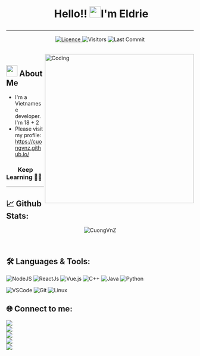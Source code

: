 # <p align="center">️ **Hello!! <img src="https://raw.githubusercontent.com/KarthikNayak024/KarthikNayak024/master/assets/wave.gif" alt="waving hand" width="30px">I'm Eldrie** </p>

---

<p align="center">
<a href="https://github.com/CuongVnZ/CuongVnZ/blob/master/LICENCE">
<img alt="Licence" src="https://img.shields.io/github/license/KarthikNayak024/KarthikNayak024?color=brightgreen&label=LICENCE&logo=MIT"/>
</a>
<img alt="Visitors" src="https://komarev.com/ghpvc/?username=CuongVnZ&style=flat&labelColor=black&logo=github&label=PROFILE+VIEWS&color=29bf12"/>
<img alt="Last Commit" src="https://img.shields.io/github/last-commit/CuongVnZ/CuongVnZ?logo=markdown&label=LAST+UPDATE&color=29bf12&style=flat">
</p>

</br>

<img align="right" alt="Coding" width="400" src="https://media3.giphy.com/media/fS4cWezsJoXPYzLR45/giphy.gif">
<!-- </br> -->

## <img src="https://media.giphy.com/media/WUlplcMpOCEmTGBtBW/giphy.gif" width="30"> **About Me**

- I'm a Vietnamese developer. I'm 18 + 2
- Please visit my profile: https://cuongvnz.github.io/

### &nbsp; &nbsp; &nbsp; &nbsp; **Keep Learning** 👨‍🎓️️

---

## 📈 **Github Stats:**

<div align=center>
  <!--
   <img src="https://img.shields.io/badge/%20-%23339933.svg?&style=for-the-badge&logo=c&logoColor=white" />
   <img src="https://img.shields.io/badge/electron%20-%23e34f26.svg?&style=for-the-badge&logo=electron&logoColor=white" />
   <img src="https://img.shields.io/badge/javascript%20-%23339933.svg?&style=for-the-badge&logo=javascript&logoColor=white" />
   <img src="https://img.shields.io/badge/html5%20-%23e34f26.svg?&style=for-the-badge&logo=html5&logoColor=white" />
   <img src="https://img.shields.io/badge/node.js%20-%23339933.svg?&style=for-the-badge&logo=node.js&logoColor=white" />
   <img src="https://img.shields.io/badge/Docker%20-%23e34f26.svg?&style=for-the-badge&logo=docker&logoColor=white" />
   <img src="https://img.shields.io/badge/python%20-%23339933.svg?&style=for-the-badge&logo=python&logoColor=white" />
   <img src="https://img.shields.io/badge/Linux%20-%23e34f26.svg?&style=for-the-badge&logo=linux&logoColor=white" />
   <img src="https://img.shields.io/badge/java%20-%23339933.svg?&style=for-the-badge&logo=java&logoColor=white" />
  !--> 
  
<!--    <p align=center><a href="https://github.com/deep.5050"><img src="https://i.imgur.com/MN69E9a.png" title="Technologies I use" align=center/></a></p> -->


   <p align="center"> <img src="https://github-readme-stats.vercel.app/api?username=CuongVnZ&show_icons=true" alt="CuongVnZ" /> </p>
  </div>

</br>

<!-- ## 🏆 **Github Profile Trophy:**
 <img src="https://github-profile-trophy.vercel.app/?username=karthiknayak024&column=7&theme=gruvbox"/> -->

## 🛠️ **Languages & Tools:**

![NodeJS](https://img.shields.io/badge/node.js-6DA55F?style=for-the-badge&logo=node.js&logoColor=white)
![ReactJs](https://img.shields.io/badge/-React-blue?style=for-the-badge&logo=react)
![Vue.js](https://img.shields.io/badge/vuejs-%2335495e.svg?style=for-the-badge&logo=vuedotjs&logoColor=%234FC08D)
![C++](https://img.shields.io/badge/c++%20-%2300599C.svg?&style=for-the-badge&logo=c%2B%2B&ogoColor=white)
![Java](https://img.shields.io/badge/java-%23ED8B00.svg?style=for-the-badge&logo=openjdk&logoColor=white)
![Python](https://img.shields.io/badge/python-3670A0?style=for-the-badge&logo=python&logoColor=ffdd54)

<!-- ![Vim](https://img.shields.io/badge/-VIM-019733?style=for-the-badge&logo=vim) -->
![VSCode](https://img.shields.io/badge/-vscode-007ACC?style=for-the-badge&logo=visual-studio-code)
![Git](https://img.shields.io/badge/git%20-%23F05032.svg?&style=for-the-badge&logo=git&logoColor=white)
![Linux](https://img.shields.io/badge/-linux-FCC624?style=for-the-badge&logo=linux&logoColor=black)

## 🌐 **Connect to me:** ️

[<img src="https://img.shields.io/badge/LinkedIn-cuong--nguyen--chi-informational?style=for-the-badge&labelColor=black&logo=linkedin&logoColor=0077b5&&color=0077b5"/>][linkedin] </br>
[<img src="https://img.shields.io/badge/Gmail-eldrienguyen@gmail.com-informational?style=for-the-badge&labelColor=black&logoColor=d14836&logo=gmail&color=d14836"/>][gmail] </br>
[<img src="https://img.shields.io/badge/Github-CuongVnZ-informational?style=for-the-badge&labelColor=black&logo=github&color=7d88e6"/>][github] </br>
[<img src="https://img.shields.io/badge/Stackoverflow-sucy--cuong-informational?style=for-the-badge&labelColor=black&logo=stackoverflow&logoColor=fe7a16&color=fe7a16"/>][stackoverflow] </br>
[<img src="https://img.shields.io/badge/Twitter-@sucy_1903-informational?style=for-the-badge&labelColor=black&logo=twitter&logoColor=#1DA1F2&color=1da1f2"/>][twitter] </br>

</br>

<!-- ## **Badges:**

</a> <a href="https://archiveprogram.github.com/"><img src="https://raw.githubusercontent.com/acervenky/animated-github-badges/master/assets/acbadge.gif" width="40" height="40"></a>
</a> <a href="https://github.com/pricing"><img src="https://raw.githubusercontent.com/acervenky/animated-github-badges/master/assets/pro.gif" width="40" height="40"></a> -->

<!-- <img src="https://madewithlove.now.sh/in?heart=true&colorA=%23000000&colorB=%23dc0000&template=for-the-badge️" alt="Made with love in India️"> -->

<!-- Links of Definitions -->

[linkedin]: https://www.linkedin.com/in/cuong-nguyen-chi
[gmail]: mailto:eldrienguyen@gmail.com
[stackoverflow]: https://twitter.com/sucy_1903
[github]: https://github.com/CuongVnZ
[twitter]: https://twitter.com/sucy_1903
